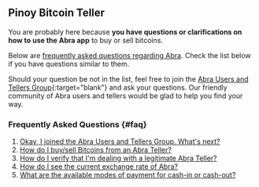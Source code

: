---
---
## Pinoy Bitcoin Teller 

You are probably here because **you have questions or clarifications on how to use the Abra app** to buy or sell bitcoins.  

Below are [frequently asked questions regarding Abra](#faq). Check the list below if you have questions similar to them.

Should your question be not in the list, feel free to join the [Abra Users and Tellers Group](https://www.facebook.com/groups/abra.users.tellers.ph/){:target="blank"} and ask your questions. Our friendly community of Abra users and tellers would be glad to help you find your way.

### Frequently Asked Questions {#faq}

1. [Okay, I joined the Abra Users and Tellers Group. What's next?](faq/i-joined-abra-users-tellers-group-whats-next)
1. [How do I buy/sell Bitcoins from an Abra Teller?](#)
1. [How do I verify that I'm dealing with a legitimate Abra Teller?](#)
1. [How do I see the current exchange rate of Abra?](#)
1. [What are the available modes of payment for cash-in or cash-out?](#)



  
